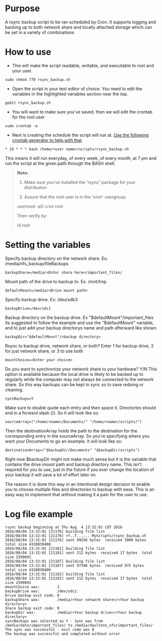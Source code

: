 Purpose
===

A rsync backup script to be ran scheduled by Cron. It supports logging and backing up to both
network share and locally attached storage which can be set in a variety of combinations

How to use
===

- This will make the script readable, writable, and executable to root and your user. 

```
sudo chmod 770 rsync_backup.sh
```

- Open the script in your text editor of choice. You need to edit the variables in the highlighted variables section near the top.

```
gedit rsync_backup.sh
```

- You will want to make sure you've saved, then we will edit the crontab for the root user

```
sudo crontab -e
```

- Next is creating the schedule the script will run at. [Use the following crontab generator to help with that](http://crontab-generator.org/)

```
* 19 * * * bash /home/<user name>/scripts/rsync_backup.sh
```

This means it will run everyday, of every week, of every month, at 7 pm and run the script at the given
path through the BASH shell.

> **Note:** 
> 
> 1. Make sure you've installed the 'rsync' package for your distribution
>
> 2. Assure that the root user is in the 'cron' usergroup:
>
> usermod -aG cron root
>
> Then verify by:
>
> id root

Setting the variables
===

Specify backup directory on the network share. Ex: /media/nfs_backup/fileBackups

```
backupShare=/media/<Enter share here>/important_files/
```

Mount path of the drive to backup to. Ex. /mnt/tmp

```
defaultMount=/media/<Drive mount path>
```

Specify backup drive. Ex: /dev/sdb3

```
backupDrive=/dev/sdc1
```

Backup directory on the backup drive. Ex "$defaultMount"/important_files
Its suggested to follow the example and use the "$defaultMount" variable, and to just add your backup
directorys name and path afterward like shown

```
backupDir="$defaultMount"/<backup directory>
```

Rsync to backup drive, network share, or both?
Enter 1 for backup drive, 2 for just network share, or 3 to use both

```
mountChoice=<Enter your choice>
```

Do you want to synchronize your network share to your hardware? Y/N
This option is available because the local drive is likely to be backed up to regularly while
the computer may not always be connected to the network share. So this way backups can be kept in
sync so to save redoing or cleaning.

```
syncBackups=Y
```

Make sure to double quote each entry and then space it. Directories should end in a forward slash (/). So it will look like so:

    sourceArray=("/home/<name>/Documents/" "/home/<name>/scripts/")

Then the destinationArray holds the path to the destination for the corresponding entry in the sourceArray. So you're specifying where you want your Documents to go an example. It will look like so:

    destinationArray=("$backupDir/Documents" "$backupDir/scripts")

Right now $backupDir might not make much sense but it is the variable that contains the drive mount path and
backup directory name. This isn't required for you to use, just in the future if you ever change the location
of your backup it will save a lot of effort later on.

The reason it is done this way in an intentional design decision to enable you to choose multiple files and
directories to backup with ease. This is an easy way to implement that without making it a pain for the user
to use.


Log file example
===

```
rsync backup beginning at Thu Aug  4 13:32:01 CDT 2016
2016/08/04 13:32:01 [21176] building file list
2016/08/04 13:32:01 [21176] >f..T...... MyScripts/rsync_backup.sh
2016/08/04 13:32:01 [21176] sent 99256 bytes  received 1000 bytes  total size 4310030400
2016/08/04 13:32:01 [21181] building file list
2016/08/04 13:32:01 [21181] sent 212 bytes  received 17 bytes  total size 2599691
2016/08/04 13:32:01 [21187] building file list
2016/08/04 13:32:01 [21187] sent 97346 bytes  received 975 bytes  total size 4310030400
2016/08/04 13:32:01 [21192] building file list
2016/08/04 13:32:01 [21192] sent 212 bytes  received 17 bytes  total size 2599691
mountChoice was: 		3
backupDrive was: 		/dev/sdc1
Drive backup exit code:	0
backupShare was:        /media/<Your network share>/<Your backup directory>
Share backup exit code: 0
backupDir was:          /media/<Your backup drive>/<Your backup directory>
syncBackups was selected as Y - Sync was from /media/data/important_files/ to /media/daultons_nfs/important_files/
The sync was successful - exit code was 0
The backup was successful and completed without error

```
